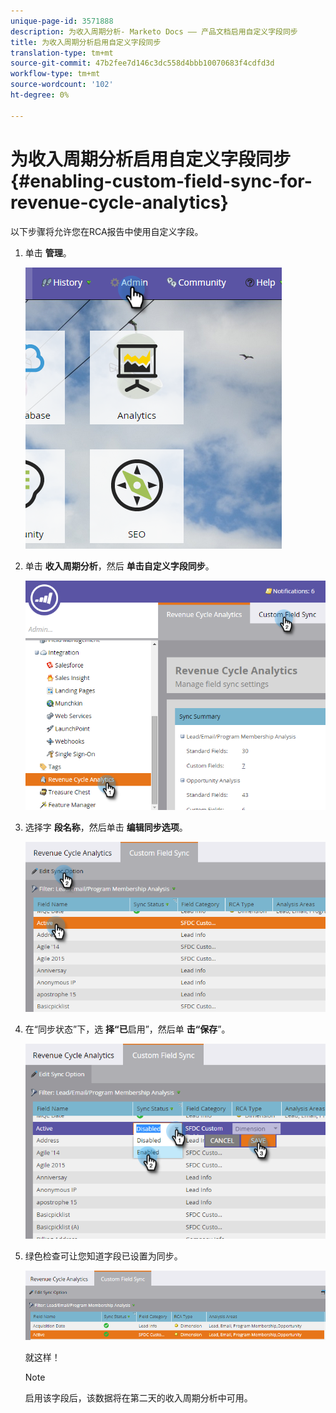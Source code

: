```yaml
---
unique-page-id: 3571888
description: 为收入周期分析- Marketo Docs —— 产品文档启用自定义字段同步
title: 为收入周期分析启用自定义字段同步
translation-type: tm+mt
source-git-commit: 47b2fee7d146c3dc558d4bbb10070683f4cdfd3d
workflow-type: tm+mt
source-wordcount: '102'
ht-degree: 0%

---
```



# 为收入周期分析启用自定义字段同步 {#enabling-custom-field-sync-for-revenue-cycle-analytics}

以下步骤将允许您在RCA报告中使用自定义字段。

1. 单击 **管理**。

   ![](assets/one.png)

1. 单击 **收入周期分析**，然后 **单击自定义字段同步**。

   ![](assets/two.png)

1. 选择字 **段名称**，然后单击 **编辑同步选项**。

   ![](assets/three.png)

1. 在“同步状态”下，选 **择“已**&#x200B;启用”，然后单 **击“保存**”。

   ![](assets/four.png)

1. 绿色检查可让您知道字段已设置为同步。

   ![](assets/five.png)

   就这样！

   >[!NOTE]
   >
   >启用该字段后，该数据将在第二天的收入周期分析中可用。

